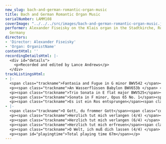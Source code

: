 ```yaml
---
new_slug: bach-and-german-romantic-organ-music
title: Bach and German Romantic Organ Music
serialNumber: LAMM108
coverImage: "../../../src/images/bach-and-german-romantic-organ-music.jpg"
performer: Alexander Fiseisky on the Klais organ in the Stadtkirche, Rotenburg/Wümme,
  Germany
directors:
- 'Director: Alexander Fiseisky'
- 'Organ: OrganistName'
contentHtml: ''
recordingDetailsHtml: |-
  <div id="details">
    <p>Recorded and edited by Lance Andrews</p>
  </div>
trackListingsHtml:
- |-
  <span class="trackname">Fantasia and Fugue in G minor BWV542 </span><span class="composer">J S Bach</span>
  <p><span class="trackname">An Wasserflüssen Babylon BWV653b </span> <span class="composer">J S Bach</span></p>
  <p><span class="trackname">Trio Sonata in E flat major BWV525</span><span class="composer"> J S Bach</span></p>
  <p><span class="trackname">Sonata in F minor, Opus 65 No. 1</span><span class="composer"> F Mendelssohn</span></p>
  <p><span class="trackname">Es ist ein Ros entsprungen</span><span class="composer"> J Brahms</span></p>
- |-
  <span class="trackname">O Gott, du frommer Gott</span><span class="composer"> J Brahms</span>
  <p><span class="trackname">Herzlich tut mich verlangen (4/4) </span><span class="composer">J Brahms</span></p>
  <p><span class="trackname">Herzlich tut mich verlangen (6/4) </span> <span class="composer">J Brahms</span></p>
  <p><span class="trackname">Herzlich tut mich erfreuen</span><span class="composer"> J Brahms</span></p>
  <p><span class="trackname">O Welt, ich muß dich lassen (4/4) </span> <span class="composer">J Brahms</span></p>
  <p><span id="playingtime">Total playing time 67m</span></p>
---
```


